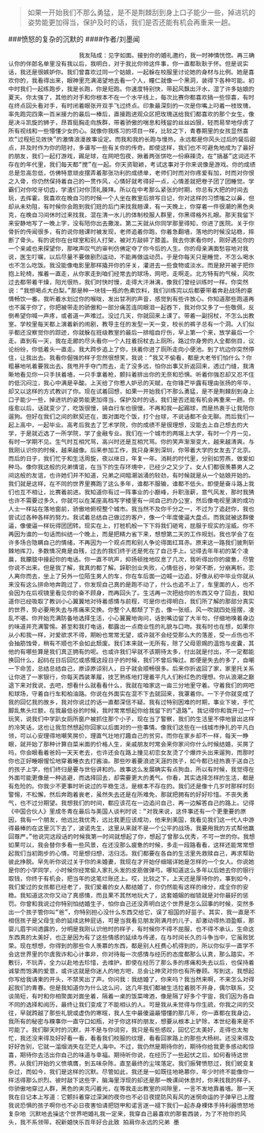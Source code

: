 > 如果一开始我们不那么勇猛，是不是荆棘刮到身上口子能少一些，掉进坑的姿势能更加得当，保护及时的话，我们是否还能有机会再重来一趟。

###愤怒的复杂的沉默的
####作者/刘墨闻

						我友陆成：见字如面。接到你的婚礼邀约，我一时神情恍惚。再三确认你的伴郎名单里没有我以后，我明白，对于我比你帅这件事，你一直都耿耿于怀。但是说实话，我还是很嫉妒你。我们曾喜欢过同一个姑娘，一起躲在校服里讨论她的身材与比例。她是喜欢你的，我看得出来，眼神里充满渴望地去看一个人，瞳仁就像一个黑洞，装得下各种可能。初中时我们一起练跑步，我是长跑，你是短跑。你速度特别快，带起风飘出汗水，湿了许多姑娘的夏天。你太强了，其他的对手和你根本不在一个水平线上，每次比赛你都喜欢搞一些惊喜，有时在终点回头看对手，有时闭着眼张开双手飞过终点。印象最深刻的一次是你嘴上叼着一枝玫瑰，率先跑完四乘一百米接力的最后一棒后，直接跑进观众区把玫瑰送给我们都喜欢的那个女生。像是决斗凯旋的狮子，昂首挺胸走向族群，带着骄傲的喘息和残留的丝丝凶狠，轻而易举地俘虏了所有视线和一些懵懂少女的心。就像你我练习的项目一样，比较之下，青春期里的女孩显然喜欢“过程短见效快”的激情浪漫故事设定。而我和我的长跑与慢热，永远都是你风头过后的餐后甜点，并及时作为你的陪衬，多谱写一些有关你的传奇。即使这样，我们也不可避免地成为了最好的朋友，我们一起打游戏，踢足球，在网吧包夜，揪着两张饼吃一份麻辣烫。在“搞基”这词还不存在的年代里，我们每天都“搅”在一起。你天资聪颖，考试这事对于你来说像是游戏。你的成绩总是忽高忽低，仿佛特意顽皮摆弄着那张功利的成绩单，老师们时而对你疼爱有加，时而对你恨之入骨，你仍然保持着自己的一贯作风，心情好就考得好一点，心情差就把卷子团了团睡觉。学霸们对你咬牙切齿，学渣们对你顶礼膜拜。所以在中考那么紧张的时期，你总有大把的时间去玩，去挥霍。我喜欢在晚自习的时候一个人坐在教室后排写日记，你对这样的习惯嗤之以鼻，但却从未劝阻，有时候你会跑到我们班的后门来找我翘课，有一天晚上，你穿着一件很潮的黑色夹克，在晚自习间休时过来找我，混在清一水儿的体制校服人群里，你黑得格外扎眼。那天我留下来安静地写了一晚上字，没有陪你出去撒泼。第二天就从你同学那里得知，你进了医院。关于你骨折的传闻很多，有的说你翘课时被发现，老师追着你跑，你着急翻墙，落地的时候没站稳，摔断了骨头。有的说你在台球室和别人打架，被对方敲碎了膝盖。我去你家看你时，刚好遇见你的一个亲戚也来探望你，那唉声叹气的审判仿佛定夺了你今后的人生。你的母亲满面愁容地对我说，医生叮嘱，以后尽量不要做剧烈运动，不能再做运动员。于是你每天只是睡觉，不怎么喝水也不怎么吃饭。我没能像电影里那样撬开你的牙关，灌进去一些食物或淡水。而是掀开被子把你抱上轮椅，推着一直走，从你家走到咱们经常去的球场，网吧，走啊走。北方特有的气候，风吹过去都带着干燥，阳光很热，我们时快时慢，走得大汗淋漓，像我们曾经训练时一样。你突然说：“我想喝点大白梨。”那是种一块钱一瓶的色素饮料，我们训练完以后都要带着奔赴战场的豪情畅饮一番。我听着水划过你的喉咙，发出甘冽的声音，感觉到有些许放心。你知道那些跑道再也不属于你了，你把被带走的骄傲和一部分痛苦连同眼泪一起吞下，我对你又多了一些敬佩，反倒希望你喊一声疼，或者道一声难过。没过几天，你就回来上课了。带着一副拐杖，不怎么出教室。学校里每天都上演着新的闹剧，教导主任的发型一天一变，校长的裤子总有一个洞。人们似乎都还没察觉你的踪迹，你就躲在班级教室的最后一排暗自疗伤，早上第一个来，放学最后一个走。直到有一天，我在走廊的尽头看你一个人拄着拐杖去上厕所。路过你身旁的人全都侧目，议论纷纷，你低着头一直走。我大跨步追上了你，扶着你进了厕所走向小便池。到了坑边你突然停住，让我出去。我看你倔强的样子忽然很想笑，我说：“我又不偷看，都是大老爷们怕什么？你粗暴地吼着要我出去。我甩开手夺门而去，走了没多远，怕你出事又折返回来，透过门缝，我清晰地看见你一只手扶着墙，一只手拿着枪，颤抖着排出你的无奈和恐惧。听着你强忍却又忍不住的低沉闷泣，我心中满是辛酸。上天给了你惹人妒忌的天赋，在你锋芒毕露有理由张扬的年华，却又以这样的方式教训了你。现在试着回想，如果一开始我们不那么勇猛，是不是荆棘刮到身上口子能少一些，掉进坑的姿势能更加得当，保护及时的话，我们是否还能有机会再重来一趟。你痊愈以后，话就变少了，吃饭很慢，骑自行车也很慢。不再和我一起踢球，而是热衷于让我陪你遛狗。但好在我们之间的默契还在，面对面吃个饭，打个台球，不说话都不会无聊。而后我们一起上高中，一起毕业。高考后我去了艺术学院，你的成绩不是很理想，没能去上自己想去的大学，于是就近选了一所学院，学了金融专业。我们在一个城市的两端上大学，有时一个月一见，有时一学期不见。生气时互相咒骂，高兴时还是互相咒骂。你的笑声渐渐变大，越来越清爽。与我刚认识你的时候，越来越像。后来参加工作，我只身来到深圳，你带着大学的女友去了北京。而后的日子，我们忙于和生活周旋，夜以继日，年复一年。消耗的时代里，分别如劳燕，做爱如种马。像你我这般的兄弟情谊，在当下的生存环境中，已经少之又少了。女人们都很羡慕男人之间这般的友谊，也许她们并不知道，兄弟之间暗潮汹涌的较劲，有时候就是从一个姑娘开始的。我们就是这样，在不同的世界里赛跑了这么多年，谁都不服输，谁都不低头。即使是奋斗路上我们也互不相让，比赛着前进。我知道你有过一阵事业的小巅峰，升职涨薪，意气风发，那时我猜也许不需要过多久，你就可以在某座高档写字楼里有一间自己的办公室，然后像电视里演的成功人士一样站在落地窗前，骄傲地俯视整个城市。我当然不及你千分之一，不过为了追赶你，我也尝试过各种各样的努力。我试着总结自己做过的客户，像一个年度傻逼大盘点。而我就被这群傻逼，像傻逼一样玩得团团转。现实在上，打桩机般一下下将我们砸弯，屈服于现实的淫威。你不再因为谁的一句话而纠结一个晚上，而是把精力省下来，想想第二天的工作规划。我也学会了在许多场合隐瞒自己的情绪，不再因为一个观点而和别人争论得面红耳赤。原来这一路我们披荆斩棘地挥刀，多数情况竟是自残，过去的我们终于还是死在了自己手上。记得去年年初的某个凌晨，我朦胧中接起你的电话。你一直不吭声，抑扬顿挫地叹息了几次，我听得出你的疲惫，尽管你说不出来。但是我了解，我真的都了解。辞职创业失败，心情低谷，吵架不断，分崩离析。恋人离你而去，坐上了另外一位陌生男人的车，你在车后面一边喊一边追，好像从初中毕业你就从来没有这么拼命地奔跑过了，你发现自己真的是跑不动了，什么也追不上了，车里面的人，也不会因为在后视镜里看见你的奋不顾身，而再回头了。生活再一次把给你的东西又夺了回去，我知道你已经吸取了教训小心翼翼地对待着感情与前程，可是你也得明白，我们所了解的那部分真实的世界，势必要用失去与疼痛来交换。你整个人都颓了下去，像一张纸，风一吹就四处摇摆，凌乱不堪。你开始充满防备地选择生活，小心翼翼地询问，话到嘴边留了大半句，仔细地嗅着身边的味道并充满警惕。甚至和我打电话，都露出一点商业性的礼貌与口吻。我有时也在想，如果你从小和我一样，对爱欲求不得，期盼也常常无望，或许就不会经受那么大的落差，受一点伤也不会抽筋蚀骨，稍有不顺也不会如此颓废。我们本来就一无所有，除了父母恩赐的温饱与皮囊，其他的有哪些算是我们真正拥有的呢。也或许我们早就不该期待太多，付出就是付出，不一定都能换回什么，起码在日后回忆或感慨这段日子的时候，我们不曾后悔过。即便是失去的多了，自嘲一下命苦，总结总结自己，原谅原谅别人，日子就会顺畅很多。后来你折返回了家，家里托关系让你进了一家银行，你每天西装革履，技艺熟练地打理着平凡人们粉红色的理想。你从浪潮之巅退下来对我说，去吧，想看什么就看看什么，我就在咱家这一亩三分地里守着。守着我们的网吧和球场，守着自行车和柏油路。你说在外面实在混不下去就回来，我罩着你。一下子你就变成了我的回忆我的故乡，我对你说过的话一直都深信不疑。我有过特别困难的时期，事业下坡，手忙脚乱焦头烂额，在我最低谷的时候，我时常常想起你给我留下的“退路”。我记得你和我开过一个玩笑，说我们中学趴女厕所窗户被抓住那个小子，现在当了警察，我们的生活里不停地冒出这样的冷笑话，这也让我忽然想起你回家以后面对的一些事情。像我们这些在一线城市挣扎的平凡白领，可以心安理得地嘲笑房价，理直气壮地打趣自己的贫穷。而你在家乡却不一样，每天一睁眼，就开始了那种计算白菜米面的价格人生，亲戚朋友时常会来你家问你什么时候结婚，买房了吗，你会眼看着爸妈一天天老去，也许还会在路上撞见初恋女友烫了个爆炸头出来遛狗，而那时你也正好睡眼惺忪地穿着睡衣去打酱油。那些吵着要浪迹天涯的孩子，如今都已经热衷于送自己的孩子上学，他们终归是要与世俗讲和的。故事这么发展确实有点狗血，所以有时候，我觉得在外面可能更像是一种逃避，而选择回去，却需要更大的勇气。你看，其实选择怎样的生活，都是有危险的。你我少不更事时听说过的平稳生活，是根本不存在的。我们还是像十几岁时那样时刻警惕，不松懈，然后奔跑着衰老，虽然失去还是在所难免，那就把拥有的好好珍惜。不丧失勇气，也不过分期望。我想我们的时间，都应该花在一边追问自己，再一边解答自己的路上。记得《中国合伙人》里成冬青在最后与美国人谈判时说：“对我来说，这件事还有一个更重要的原因，我有一个朋友，他远比我优秀，远比我更应该成功，他来到美国，我看见我们这一代人中游得最棒的在这里沉下去了，波诺先生，这里从来就不是一个公平的战场，我要用我的方式帮他赢回尊严。”他说完这段话的时候我第一时间就想起了你，想起了曾那么优秀，不可一世的你。我想如果可以，我会替你多看一些风景，在还没那么疲惫的时候，多走一段路看看，这样还能常常想起我们当初跑步的心情。可是想归想，活归活。我们都要在各自的生活里先救赎自己，再求帮助彼此挣脱。早先听你说过关于你的未婚妻，我现在才开始仔细端详她是怎样的一个女人。你说她是你的小学同学，小时候你经常偷人家扎头发的皮筋做弹弓。哪知道这么多年以后她去你的银行取钱，你终于有机会，把当年的这笔烂账还上。哎，比较之下，上天还是厚待你的，事到如今，我们爱过的女孩都已经老了，我们爱着的女人都结婚了，你仍然能有这样的缘分，成全你的安稳。我知道这次你又动了真感情，而且果不其然地玩大了，这套婚姻的枷锁就是对你最好的惩罚。你曾和我说过你特别怕结婚生子，怕你自己还没弄明白这个世界是怎么回事的时候，突然多出一个孩子管你叫“爸”，你特别担心没什么东西交给它，误了祖国的好苗子。其实，我一直是不相信孩子是父母生命的延续这种屁话，可是当我看见朋友刚满月的儿子，却激动得热泪盈眶，那婴儿眉宇间透露的，分明是我刚认识他时的样子，有时候你不得不屈服，也不得不承认，生命这东西真的太美好，也正是因为有了这些情感的延续与传递，在与时间长久的斗争当中，它虽败犹荣。现在想想，你得到的那些令人羡慕的东西，都是别人枉费心机得到的，所以你似乎一直学不会这世界里的尔虞我诈和心计事非，你对待每一次感情与经历的态度都那么认真，那么踏实。不敷衍，不玩弄，全力以赴地去珍惜，去维护。即使在经历了那么多的疼痛和失去以后，也保持着诚挚而饱满的爱意，或许这就是你迷人的地方吧，总会让神灵对你也有所眷顾。写到这，我想起你写给我请柬的开头，不禁笑出了声。你问我：我结婚了，你来吗？我当然来啊，不来怎么对得起我们的青春。但是我知道你为什么这么问，这几年我们都被生活拉着脱不开身，偶尔联系，交谈简短，有时和你相聚面对面坐着，隔着一桌的饭菜啤酒，像是隔了好多个宇宙，我们因为各自不同的选择和阅历，最终让我们变成了不能相认的人。可是我从未觉得与你生疏，你我之间的交往，早就跨越了那些礼貌或虚伪的寒暄，我人生中最傻逼最懵懂的那几年，你一直都在我身边，我所有的秘密与糗事你一直守口如瓶，对于你这样的朋友，想要从根本上铲除，本世纪看来是不可能了。我们聊天时的沉默，并不是与你词穷，我只是有些感叹，回忆它太美好，走得也太匆忙，我还没来得及好好看一看，看看我们校服的纹理，看看回家路上的那些大杨树。还没来得及好好告别，它就一溜烟消失在茫茫人海中。不过，我仍然是期待你的，期待你给我更多感动和惊喜，期待你去活出你自己的味道与幸福。期待听你说，在经历了一些起伏之后，如何看待这世界。从我们开始的义愤填膺，到五味杂陈，直至最终的尘埃落定。我们振臂愤怒过，我们蜕变复杂过，而如今，我们是这样的沉默。尽管如此，我还是一如既往地艳慕你，年少时终不能像你一样活得那么炽烈。彼时敲下这些字，脑海里浮现的却还是那一晚课间休息时，你来找我的样子。你骄傲地穿过人群，黑色的夹克闪着光，在等我走出教室的间隙里，一言不发地靠着墙。那一天我在日记本上写道：它颤抖着穿过深渊的夜你也不必日夜提防风有风的迷惘命运的子弹早已上膛我说恐惧的孩子啊你也不必日夜害怕请把铠甲和诺言逐一褪下我们一起赤身裸体手持利器愤怒地 复杂地 沉默地去操这个世界吧婚礼我一定来，我穿自己最喜欢的那套西装，为了不抢你的风头，我不系领带。祝新婚快乐百年好合此致 拍肩你永远的兄弟 墨			  		